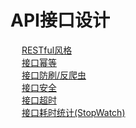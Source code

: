 

# API接口设计
<!-- 
如何设计一个牛逼的API接口 
https://mp.weixin.qq.com/s/HHdwnSj_am0LYpGJ04slCw
大厂是如何设计接口的？
https://mp.weixin.qq.com/s/ROMzeipOwWZWNrVGdVwisg   

 22 条 API 设计的最佳实践 
 https://mp.weixin.qq.com/s/7_YSgsI79w51cFokATugAQ
-->

&emsp; [RESTful风格](/docs/web/interface/RESTful.md)  
&emsp; [接口幂等](/docs/web/interface/idempotent.md)  
&emsp; [接口防刷/反爬虫](/docs/web/interface/brush.md)  
&emsp; [接口安全](/docs/web/interface/security.md)  
&emsp; [接口超时](/docs/web/interface/timeout.md)  
&emsp; [接口耗时统计(StopWatch)](/docs/frame/StopWatch.md)  
